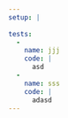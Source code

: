 ```yaml
---
setup: |
  
tests:
  -
    name: jjj
    code: |
      asd
  -
    name: sss
    code: |
      adasd
---
```


